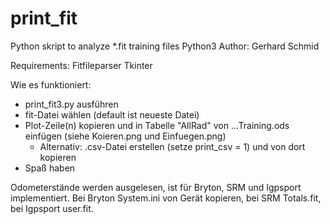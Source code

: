 # print_fit
Python skript to analyze *.fit training files
Python3
Author: Gerhard Schmid

Requirements:
Fitfileparser
Tkinter

Wie es funktioniert:

- print_fit3.py ausführen
- fit-Datei wählen (default ist neueste Datei)
- Plot-Zeile(n) kopieren und in Tabelle "AllRad" von ...Training.ods einfügen (siehe Koieren.png und Einfuegen.png)
	- Alternativ: .csv-Datei erstellen (setze print_csv   = 1) und von dort kopieren
- Spaß haben

Odometerstände werden ausgelesen, ist für Bryton, SRM und Igpsport implementiert. Bei Bryton System.ini von Gerät kopieren, bei SRM Totals.fit, bei Igpsport user.fit.

